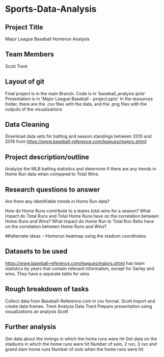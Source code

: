 # Sports-Data-Analysis

## Project Title
Major League Baseball Homerun Analysis

## Team Members
Scott
Trent

## Layout of git
Final project is in the main Branch.
Code is in 'baseball_analysis.ipnb'
Presentation is in 'Major League Baseball - project.pptx'
In the resources folder, there are the .csv files with the data, and the .png files with the outputs of the visualizations

## Data Cleaning

Download data sets for batting and season standings between 2010 and 2019 from https://www.baseball-reference.com/leagues/majors.shtml

## Project description/outline
Analyize the MLB batting statistics and determine if there are any trends in Home Run data when compared to Total Wins.

## Research questions to answer
Are there any identifiable trends in Home Run data?

How do Home Runs contribute to a teams total wins for a season?
What impact do Total Runs and Total Home Runs have on the correlation between Home Runs and Wins?
What impact do Home Run to Total Run Ratio have on the correlation between Home Runs and Wins?

##alternate ideas
--Homerun heatmap using the stadium coordinates.


## Datasets to be used
https://www.baseball-reference.com/leagues/majors.shtml has team statistics by years that contain relevant information, except for Sarlay and wins. They have a separate table for wins


## Rough breakdown of tasks

Collect data from Baseball-Reference.com in csv format.
Scott
Import and create data frames.
Trent
Analyze Data
Trent
Prepare presentation using visualizations an analysis
Scott

## Further analysis
Get data about the innings in which the home runs were hit
Get data on the stadiums in which the home runs were hit
Number of solo, 2 run, 3 run and grand slam home runs
Number of outs when the home runs were hit
